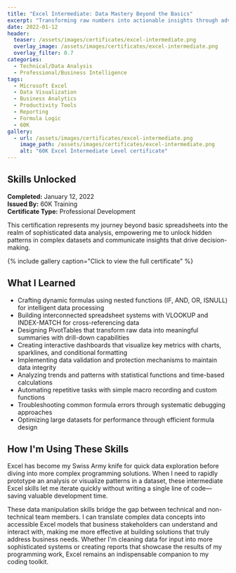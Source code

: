 ```yaml
---
title: "Excel Intermediate: Data Mastery Beyond the Basics"
excerpt: "Transforming raw numbers into actionable insights through advanced spreadsheet techniques and analytical frameworks"
date: 2022-01-12
header:
  teaser: /assets/images/certificates/excel-intermediate.png
  overlay_image: /assets/images/certificates/excel-intermediate.png
  overlay_filter: 0.7
categories:
  - Technical/Data Analysis
  - Professional/Business Intelligence
tags:
  - Microsoft Excel
  - Data Visualization
  - Business Analytics
  - Productivity Tools
  - Reporting
  - Formula Logic
  - 60K
gallery:
  - url: /assets/images/certificates/excel-intermediate.png
    image_path: /assets/images/certificates/excel-intermediate.png
    alt: "60K Excel Intermediate Level certificate"
---
```


## Skills Unlocked

**Completed:** January 12, 2022  
**Issued By:** 60K Training  
**Certificate Type:** Professional Development  

This certification represents my journey beyond basic spreadsheets into the realm of sophisticated data analysis, empowering me to unlock hidden patterns in complex datasets and communicate insights that drive decision-making.

{% include gallery caption="Click to view the full certificate" %}

## What I Learned

* Crafting dynamic formulas using nested functions (IF, AND, OR, ISNULL) for intelligent data processing
* Building interconnected spreadsheet systems with VLOOKUP and INDEX-MATCH for cross-referencing data
* Designing PivotTables that transform raw data into meaningful summaries with drill-down capabilities
* Creating interactive dashboards that visualize key metrics with charts, sparklines, and conditional formatting
* Implementing data validation and protection mechanisms to maintain data integrity
* Analyzing trends and patterns with statistical functions and time-based calculations
* Automating repetitive tasks with simple macro recording and custom functions
* Troubleshooting common formula errors through systematic debugging approaches
* Optimizing large datasets for performance through efficient formula design

## How I'm Using These Skills

Excel has become my Swiss Army knife for quick data exploration before diving into more complex programming solutions. When I need to rapidly prototype an analysis or visualize patterns in a dataset, these intermediate Excel skills let me iterate quickly without writing a single line of code—saving valuable development time.

These data manipulation skills bridge the gap between technical and non-technical team members. I can translate complex data concepts into accessible Excel models that business stakeholders can understand and interact with, making me more effective at building solutions that truly address business needs. Whether I'm cleaning data for input into more sophisticated systems or creating reports that showcase the results of my programming work, Excel remains an indispensable companion to my coding toolkit.